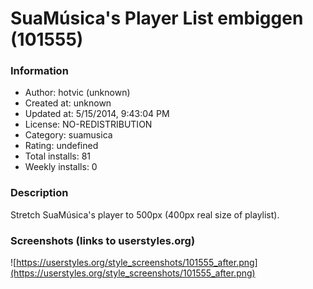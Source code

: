 # SuaMúsica's Player List embiggen (101555)

### Information
- Author: hotvic (unknown)
- Created at: unknown
- Updated at: 5/15/2014, 9:43:04 PM
- License: NO-REDISTRIBUTION
- Category: suamusica
- Rating: undefined
- Total installs: 81
- Weekly installs: 0


### Description
Stretch SuaMúsica's player to 500px (400px real size of playlist).


### Screenshots (links to userstyles.org)
![https://userstyles.org/style_screenshots/101555_after.png](https://userstyles.org/style_screenshots/101555_after.png)


